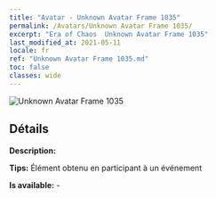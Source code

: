 ```yaml
---
title: "Avatar - Unknown Avatar Frame 1035"
permalink: /Avatars/Unknown Avatar Frame 1035/
excerpt: "Era of Chaos  Unknown Avatar Frame 1035"
last_modified_at: 2021-05-11
locale: fr
ref: "Unknown Avatar Frame 1035.md"
toc: false
classes: wide
---
```

 ![Unknown Avatar Frame 1035](/images/a/avatarFrame_35.png)

## Détails

 **Description:**  

 **Tips:** Élément obtenu en participant à un événement 

 **Is available:**  - 

